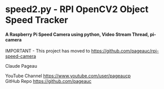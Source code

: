 # speed2.py - RPI OpenCV2 Object Speed Tracker
####  A Raspberry Pi Speed Camera using python, Video Stream Thread, pi-camera

IMPORTANT - This project has moved to https://github.com/pageauc/rpi-speed-camera
 
Claude Pageau

YouTube Channel https://www.youtube.com/user/pageaucp   
GitHub Repo https://github.com/pageauc
